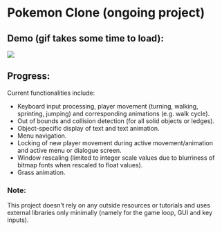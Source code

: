 # Pokemon Clone (ongoing project)
## Demo (gif takes some time to load): ##
![](https://github.com/lcicek/pokemon/blob/master/demo.gif)
## Progress: ##
Current functionalities include:
<ul>
  <li>Keyboard input processing, player movement (turning, walking, sprinting, jumping) and corresponding animations (e.g. walk cycle).</li>
  <li>Out of bounds and collision detection (for all solid objects or ledges).</li>
  <li>Object-specific display of text and text animation.</li>  
  <li>Menu navigation.</li>
  <li>Locking of new player movement during active movement/animation and active menu or dialogue screen.</li>
  <li>Window rescaling (limited to integer scale values due to blurriness of bitmap fonts when rescaled to float values).</li>
  <li>Grass animation.</li>
</ul>

### Note: ###
This project doesn't rely on any outside resources or tutorials and uses external libraries only minimally (namely for the game loop, GUI and key inputs).
